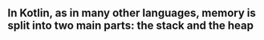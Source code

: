 
## In Kotlin, as in many other languages, memory is split into two main parts: the stack and the heap
